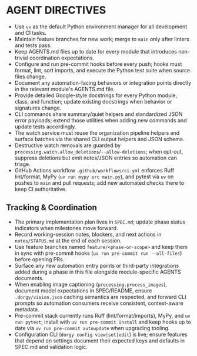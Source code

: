 # AGENT DIRECTIVES

- Use `uv` as the default Python environment manager for all development and CI tasks.
- Maintain feature branches for new work; merge to `main` only after linters and tests pass.
- Keep AGENTS.md files up to date for every module that introduces non-trivial coordination expectations.
- Configure and run pre-commit hooks before every push; hooks must format, lint, sort imports, and execute the Python test suite when source files change.
- Document any automation-facing behaviors or integration points directly in the relevant module's AGENTS.md file.
- Provide detailed Google-style docstrings for every Python module, class, and function; update existing docstrings when behavior or signatures change.
- CLI commands share summary/quiet helpers and standardized JSON error payloads; extend those utilities when adding new commands and update tests accordingly.
- The watch service must reuse the organization pipeline helpers and surface batches via the shared CLI output helpers and JSON schema.
- Destructive watch removals are guarded by `processing.watch.allow_deletions`/`--allow-deletions`; when opt-out, suppress deletions but emit notes/JSON entries so automation can triage.
- GitHub Actions workflow `.github/workflows/ci.yml` enforces Ruff lint/format, MyPy (`uv run mypy src main.py`), and pytest via `uv` on pushes to `main` and pull requests; add new automated checks there to keep CI authoritative.

## Tracking & Coordination

- The primary implementation plan lives in `SPEC.md`; update phase status indicators when milestones move forward.
- Record working-session notes, blockers, and next actions in `notes/STATUS.md` at the end of each session.
- Use feature branches named `feature/<phase-or-scope>` and keep them in sync with pre-commit hooks (`uv run pre-commit run --all-files`) before opening PRs.
- Surface any new automation entry points or third-party integrations added during a phase in this file alongside module-specific AGENTS documents.
- When enabling image captioning (`processing.process_images`), document model expectations in SPEC/README, ensure `.dorgy/vision.json` caching semantics are respected, and forward CLI prompts so automation consumers receive consistent, context-aware metadata.
- Pre-commit stack currently runs Ruff (lint/format/imports), MyPy, and `uv run pytest`; install with `uv run pre-commit install` and keep hooks up to date via `uv run pre-commit autoupdate` when upgrading tooling.
- Configuration CLI (`dorgy config view|set|edit`) is live; ensure features that depend on settings document their expected keys and defaults in SPEC.md and validation logic.

